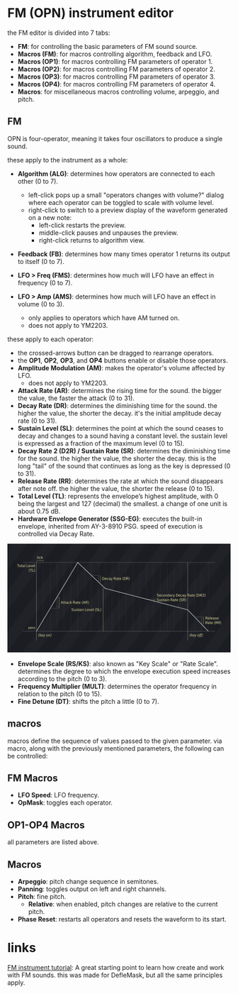 # FM (OPN) instrument editor

the FM editor is divided into 7 tabs:

- **FM**: for controlling the basic parameters of FM sound source.
- **Macros (FM)**: for macros controlling algorithm, feedback and LFO.
- **Macros (OP1)**: for macros controlling FM parameters of operator 1.
- **Macros (OP2)**: for macros controlling FM parameters of operator 2.
- **Macros (OP3)**: for macros controlling FM parameters of operator 3.
- **Macros (OP4)**: for macros controlling FM parameters of operator 4.
- **Macros**: for miscellaneous macros controlling volume, arpeggio, and pitch.

## FM

OPN is four-operator, meaning it takes four oscillators to produce a single sound.

these apply to the instrument as a whole:
- **Algorithm (ALG)**: determines how operators are connected to each other (0 to 7).
  - left-click pops up a small "operators changes with volume?" dialog where each operator can be toggled to scale with volume level.
  - right-click to switch to a preview display of the waveform generated on a new note:
    - left-click restarts the preview.
    - middle-click pauses and unpauses the preview.
    - right-click returns to algorithm view.
- **Feedback (FB)**: determines how many times operator 1 returns its output to itself (0 to 7).

- **LFO > Freq (FMS)**: determines how much will LFO have an effect in frequency (0 to 7).
- **LFO > Amp (AMS)**: determines how much will LFO have an effect in volume (0 to 3).
  - only applies to operators which have AM turned on.
  - does not apply to YM2203.

these apply to each operator:
- the crossed-arrows button can be dragged to rearrange operators.
- the **OP1**, **OP2**, **OP3**, and **OP4** buttons enable or disable those operators.
- **Amplitude Modulation (AM)**: makes the operator's volume affected by LFO.
  - does not apply to YM2203.
- **Attack Rate (AR)**: determines the rising time for the sound. the bigger the value, the faster the attack (0 to 31).
- **Decay Rate (DR)**: determines the diminishing time for the sound. the higher the value, the shorter the decay. it's the initial amplitude decay rate (0 to 31).
- **Sustain Level (SL)**: determines the point at which the sound ceases to decay and changes to a sound having a constant level. the sustain level is expressed as a fraction of the maximum level (0 to 15).
- **Decay Rate 2 (D2R) / Sustain Rate (SR)**: determines the diminishing time for the sound. the higher the value, the shorter the decay. this is the long "tail" of the sound that continues as long as the key is depressed (0 to 31).
- **Release Rate (RR)**: determines the rate at which the sound disappears after note off. the higher the value, the shorter the release (0 to 15).
- **Total Level (TL)**: represents the envelope’s highest amplitude, with 0 being the largest and 127 (decimal) the smallest. a change of one unit is about 0.75 dB.
- **Hardware Envelope Generator (SSG-EG)**: executes the built-in envelope, inherited from AY-3-8910 PSG. speed of execution is controlled via Decay Rate.

![FM ADSR chart](FM-ADSRchart.png)

- **Envelope Scale (RS/KS)**: also known as "Key Scale" or "Rate Scale". determines the degree to which the envelope execution speed increases according to the pitch (0 to 3).
- **Frequency Multiplier (MULT)**: determines the operator frequency in relation to the pitch (0 to 15).
- **Fine Detune (DT)**: shifts the pitch a little (0 to 7).


## macros

macros define the sequence of values passed to the given parameter. via macro, along with the previously mentioned parameters, the following can be controlled:

## FM Macros

- **LFO Speed**: LFO frequency.
- **OpMask**: toggles each operator.

## OP1-OP4 Macros

all parameters are listed above.

## Macros

- **Arpeggio**: pitch change sequence in semitones.
- **Panning**: toggles output on left and right channels.
- **Pitch**: fine pitch.
  - **Relative**: when enabled, pitch changes are relative to the current pitch.
- **Phase Reset**: restarts all operators and resets the waveform to its start.


# links

[FM instrument tutorial](https://www.youtube.com/watch?v=wS8edjurjDw): A great starting point to learn how create and work with FM sounds. this was made for DefleMask, but all the same principles apply.
